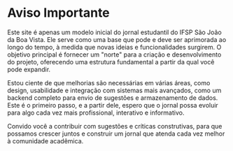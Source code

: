 # Aviso Importante
Este site é apenas um modelo inicial do jornal estudantil do IFSP São João da Boa Vista. Ele serve como uma base que pode e deve ser aprimorada ao longo do tempo, à medida que novas ideias e funcionalidades surgirem. O objetivo principal é fornecer um "norte" para a criação e desenvolvimento do projeto, oferecendo uma estrutura fundamental a partir da qual você pode expandir.

Estou ciente de que melhorias são necessárias em várias áreas, como design, usabilidade e integração com sistemas mais avançados, como um backend completo para envio de sugestões e armazenamento de dados. Este é o primeiro passo, e a partir dele, espero que o jornal possa evoluir para algo cada vez mais profissional, interativo e informativo.

Convido você a contribuir com sugestões e críticas construtivas, para que possamos crescer juntos e construir um jornal que atenda cada vez melhor à comunidade acadêmica.
